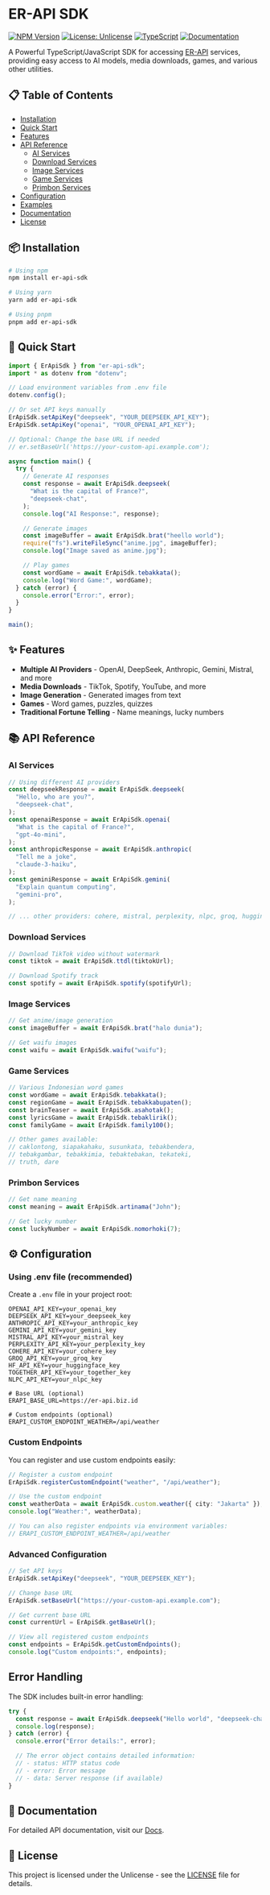 # ER-API SDK

[![NPM Version](https://img.shields.io/npm/v/er-api-sdk.svg)](https://www.npmjs.com/package/er-api-sdk)
[![License: Unlicense](https://img.shields.io/badge/license-Unlicense-blue.svg)](http://unlicense.org/)
[![TypeScript](https://img.shields.io/badge/TypeScript-4.9%2B-blue)](https://www.typescriptlang.org/)
[![Documentation](https://img.shields.io/badge/docs-TypeDoc-brightgreen)](https://ernewdev0.github.io/er-api-sdk/)

A Powerful TypeScript/JavaScript SDK for accessing [ER-API](https://er-api.biz.id) services, providing easy access to AI models, media downloads, games, and various other utilities.

## 📋 Table of Contents

- [Installation](#installation)
- [Quick Start](#quick-start)
- [Features](#features)
- [API Reference](#api-reference)
  - [AI Services](#ai-services)
  - [Download Services](#download-services)
  - [Image Services](#image-services)
  - [Game Services](#game-services)
  - [Primbon Services](#primbon-services)
- [Configuration](#configuration)
- [Examples](#examples)
- [Documentation](#documentation)
- [License](#license)

## 📦 Installation

```bash
# Using npm
npm install er-api-sdk

# Using yarn
yarn add er-api-sdk

# Using pnpm
pnpm add er-api-sdk
```

## 🚀 Quick Start

```typescript
import { ErApiSdk } from "er-api-sdk";
import * as dotenv from "dotenv";

// Load environment variables from .env file
dotenv.config();

// Or set API keys manually
ErApiSdk.setApiKey("deepseek", "YOUR_DEEPSEEK_API_KEY");
ErApiSdk.setApiKey("openai", "YOUR_OPENAI_API_KEY");

// Optional: Change the base URL if needed
// er.setBaseUrl('https://your-custom-api.example.com');

async function main() {
  try {
    // Generate AI responses
    const response = await ErApiSdk.deepseek(
      "What is the capital of France?",
      "deepseek-chat",
    );
    console.log("AI Response:", response);

    // Generate images
    const imageBuffer = await ErApiSdk.brat("heello world");
    require("fs").writeFileSync("anime.jpg", imageBuffer);
    console.log("Image saved as anime.jpg");

    // Play games
    const wordGame = await ErApiSdk.tebakkata();
    console.log("Word Game:", wordGame);
  } catch (error) {
    console.error("Error:", error);
  }
}

main();
```

## ✨ Features

- **Multiple AI Providers** - OpenAI, DeepSeek, Anthropic, Gemini, Mistral, and more
- **Media Downloads** - TikTok, Spotify, YouTube, and more
- **Image Generation** - Generated images from text
- **Games** - Word games, puzzles, quizzes
- **Traditional Fortune Telling** - Name meanings, lucky numbers

## 📚 API Reference

### AI Services

```typescript
// Using different AI providers
const deepseekResponse = await ErApiSdk.deepseek(
  "Hello, who are you?",
  "deepseek-chat",
);
const openaiResponse = await ErApiSdk.openai(
  "What is the capital of France?",
  "gpt-4o-mini",
);
const anthropicResponse = await ErApiSdk.anthropic(
  "Tell me a joke",
  "claude-3-haiku",
);
const geminiResponse = await ErApiSdk.gemini(
  "Explain quantum computing",
  "gemini-pro",
);

// ... other providers: cohere, mistral, perplexity, nlpc, groq, huggingface, together
```

### Download Services

```typescript
// Download TikTok video without watermark
const tiktok = await ErApiSdk.ttdl(tiktokUrl);

// Download Spotify track
const spotify = await ErApiSdk.spotify(spotifyUrl);
```

### Image Services

```typescript
// Get anime/image generation
const imageBuffer = await ErApiSdk.brat("halo dunia");

// Get waifu images
const waifu = await ErApiSdk.waifu("waifu");
```

### Game Services

```typescript
// Various Indonesian word games
const wordGame = await ErApiSdk.tebakkata();
const regionGame = await ErApiSdk.tebakkabupaten();
const brainTeaser = await ErApiSdk.asahotak();
const lyricsGame = await ErApiSdk.tebaklirik();
const familyGame = await ErApiSdk.family100();

// Other games available:
// caklontong, siapakahaku, susunkata, tebakbendera,
// tebakgambar, tebakkimia, tebaktebakan, tekateki,
// truth, dare
```

### Primbon Services

```typescript
// Get name meaning
const meaning = await ErApiSdk.artinama("John");

// Get lucky number
const luckyNumber = await ErApiSdk.nomorhoki(7);
```

## ⚙️ Configuration

### Using .env file (recommended)

Create a `.env` file in your project root:

```
OPENAI_API_KEY=your_openai_key
DEEPSEEK_API_KEY=your_deepseek_key
ANTHROPIC_API_KEY=your_anthropic_key
GEMINI_API_KEY=your_gemini_key
MISTRAL_API_KEY=your_mistral_key
PERPLEXITY_API_KEY=your_perplexity_key
COHERE_API_KEY=your_cohere_key
GROQ_API_KEY=your_groq_key
HF_API_KEY=your_huggingface_key
TOGETHER_API_KEY=your_together_key
NLPC_API_KEY=your_nlpc_key

# Base URL (optional)
ERAPI_BASE_URL=https://er-api.biz.id

# Custom endpoints (optional)
ERAPI_CUSTOM_ENDPOINT_WEATHER=/api/weather
```

### Custom Endpoints

You can register and use custom endpoints easily:

```typescript
// Register a custom endpoint
ErApiSdk.registerCustomEndpoint("weather", "/api/weather");

// Use the custom endpoint
const weatherData = await ErApiSdk.custom.weather({ city: "Jakarta" });
console.log("Weather:", weatherData);

// You can also register endpoints via environment variables:
// ERAPI_CUSTOM_ENDPOINT_WEATHER=/api/weather
```

### Advanced Configuration

```typescript
// Set API keys
ErApiSdk.setApiKey("deepseek", "YOUR_DEEPSEEK_KEY");

// Change base URL
ErApiSdk.setBaseUrl("https://your-custom-api.example.com");

// Get current base URL
const currentUrl = ErApiSdk.getBaseUrl();

// View all registered custom endpoints
const endpoints = ErApiSdk.getCustomEndpoints();
console.log("Custom endpoints:", endpoints);
```

## Error Handling

The SDK includes built-in error handling:

```typescript
try {
  const response = await ErApiSdk.deepseek("Hello world", "deepseek-chat");
  console.log(response);
} catch (error) {
  console.error("Error details:", error);

  // The error object contains detailed information:
  // - status: HTTP status code
  // - error: Error message
  // - data: Server response (if available)
}
```

## 📖 Documentation

For detailed API documentation, visit our [Docs](https://erbots.github.io/Er-Api-Sdk/).

## 📄 License

This project is licensed under the Unlicense - see the [LICENSE](https://github.com/ErBots/Er-Api-SDK) file for details.
